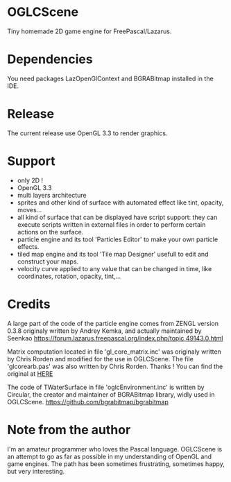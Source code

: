 # OGLCScene
Tiny homemade 2D game engine for FreePascal/Lazarus.  
# Dependencies
You need packages LazOpenGlContext and BGRABitmap installed in the IDE.  
# Release
The current release use OpenGL 3.3 to render graphics.
# Support
- only 2D !
- OpenGL 3.3
- multi layers architecture
- sprites and other kind of surface with automated effect like tint, opacity, moves...
- all kind of surface that can be displayed have script support: they can execute scripts written in external files in order to perform certain actions on the surface.
- particle engine and its tool 'Particles Editor' to make your own particle effects.
- tiled map engine and its tool 'Tile map Designer' usefull to edit and construct your maps.
- velocity curve applied to any value that can be changed in time, like coordinates, rotation, opacity, tint,...
# Credits
A large part of the code of the particle engine comes from ZENGL version 0.3.8 originaly written by Andrey Kemka, and actually maintained by Seenkao https://forum.lazarus.freepascal.org/index.php/topic,49143.0.html

Matrix computation located in file 'gl_core_matrix.inc' was originaly written by Chris Rorden and modified for the use in OGLCScene. The file 'glcorearb.pas' was also written by Chris Rorden. Thanks !
You can find the original at [HERE](https://github.com/neurolabusc/OpenGLCoreTutorials/gl_core_matrix.pas)

The code of TWaterSurface in file 'oglcEnvironment.inc' is written by Circular, the creator and maintainer of BGRABitmap library, widly used in OGLCScene. https://github.com/bgrabitmap/bgrabitmap
# Note from the author
I'm an amateur programmer who loves the Pascal language. OGLCScene is an attempt to go as far as possible in my understanding of OpenGL and game engines. The path has been sometimes frustrating, sometimes happy, but very interesting.